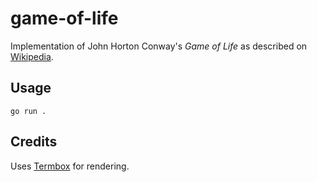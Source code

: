 # game-of-life

Implementation of John Horton Conway's _Game of Life_ as described on [Wikipedia](https://en.wikipedia.org/wiki/Conway%27s_Game_of_Life).

## Usage

```
go run .
```

## Credits

Uses [Termbox](https://github.com/nsf/termbox-go) for rendering.
